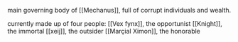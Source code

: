 main governing body of [[Mechanus]], full of corrupt individuals and wealth. 

currently made up of four people:
[[Vex fynx]], the opportunist
[[Knight]], the immortal
[[xeij]], the outsider
[[Marçial Ximon]], the honorable

